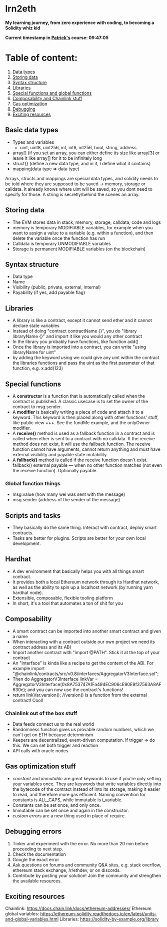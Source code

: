 # lrn2eth

**My learning journey, from zero experience with coding, to becoming a Solidity whiz kid**

**Current timestamp in [Patrick's](https://www.youtube.com/watch?v=gyMwXuJrbJQ&t=22291s) course: 09:47:05**

# Table of content:

1. [Data types](https://github.com/knutli/lrn2eth/blob/main/README.md#data-types)
2. [Storing data](https://github.com/knutli/lrn2eth/blob/main/README.md#storing-data)
3. [Syntax structure](https://github.com/knutli/lrn2eth/blob/main/README.md#syntax-structure)
4. [Libraries](https://github.com/knutli/lrn2eth/blob/main/README.md#libraries)
5. [Special functions and global functions](https://github.com/knutli/lrn2eth/blob/main/README.md#special-functions)
6. [Composability and Chainlink stuff](https://github.com/knutli/lrn2eth/blob/main/README.md#composability)
7. [Gas optimization](https://github.com/knutli/lrn2eth/blob/main/README.md#gas-optimization-stuff)
8. [Debugging](https://github.com/knutli/lrn2eth/blob/main/README.md#debugging-errors)
9. [Exciting resources](https://github.com/knutli/lrn2eth/blob/main/README.md#exciting-resources)

## Basic data types

- Types and variables
  - uint, uint8, uint256, int, int8, int256, bool, string, address
- array[] (if you set an array, you can either define its size like array[3] or leave it like array[] for it to be infinitely long
- struct{} (define a new data type, and in it, I define what it contains)
- mapping(data type => data type)

Arrays, structs and mappings are special data types, and solidity needs to be told where they are supposed to be saved -> memory, storage or calldata. It already knows where uint will be saved, so you dont need to specify for those. A string is secretly/behind the scenes an array.

## Storing data

- The EVM stores data in stack, memory, storage, calldata, code and logs
- memory is temporary MODIFIABLE variables, for example when you want to assign a value to a variable (e.g. within a function), and then delete the variable once the function has run
- Calldata is temporary UNMODIFIABLE variables
- Storage is permanent MODIFIABLE variables (on the blockchain)

## Syntax structure

- Data type
- Name
- Visibility (public, private, external, internal)
- Payability (if yes, add payable flag)

## Libraries

- A library is like a contract, except it cannot send ether and it cannot declare state variables
- Instead of doing "contract contractName {}", you do "library libraryName {}" and import it like you would any other contract
- In the library you probably have functions, like function add()
- Once the library is imported into a contract, you can write "using libraryName for uint"
- by adding the keyword _using_ we could give any uint within the contract the libraries functions and pass the uint as the first parameter of that function, e.g. x.add(123)

## Special functions

- A **constructor** is a function that is automatically called when the contract is published. A classic usecase is to set the owner of the contract to msg.sender.
- A **modifier** is basically writing a piece of code and attach it to a keyword. This keyword is then placed along with other functions' stuff, like public view +++. See the fundMe example, and the onlyOwner modifier.
- A **receive()** method is used as a fallback function in a contract and is called when ether is sent to a contract with no calldata. If the receive method does not exist, it will use the fallback function. The receive function cannot have arguments, cannot return anything and must have external visibility and payable state mutability.
- A **fallback()** method is called if the receive function doesn't exist. fallback() external payable — when no other function matches (not even the receive function). Optionally payable.

### Global function things

- msg.value (how many wei was sent with the message)
- msg.sender (address of the sender of the message)

## Scripts and tasks

- They basically do the same thing. Interact with contract, deploy smart contracts.
- Tasks are better for plugins. Scripts are better for your own local development.

## Hardhat

- A dev environment that basically helps you with all things smart contract.
- It provides both a local Ethereum network through its Hardhat network, as well as the ability to spin up a localhost network (by running yarn hardhat node).
- Extensible, composable, flexible tooling platform
- In short, it's a tool that automates a ton of shit for you

## Composability

- A smart contract can be imported into another smart contract and given a name
- When interacting with a contract outside our own project we need its contract address and its ABI
- Import another contract with "import @PATH". Stick it at the top of your contract
- An "interface" is kinda like a recipe to get the content of the ABI. For example
  import "@chainlink/contracts/src/v0.8/interfaces/AggregatorV3Interface.sol";
- Then do
  AggregatorV3Interface linkVar = AggregatorV3Interface(0x8A753747A1Fa494EC906cE90E9f37563A8AF630e);
  and you can now use the contract's functions!
- return linkVar.version(); //version() is a function from the external contract! Cool!

### Chainlink out of the box stuff

- Data feeds connect us to the real world
- Randomness function gives us provable random numbers, which we can't get on ETH because determinism
- Keepers are decentralized, event-driven computation. If trigger => do this. We can set both trigger and reaction
- API calls with oracle nodes

## Gas optimization stuff

- _constant_ and _immutable_ are great keywords to use if you're only setting your variables once. They are keywords that write variables directly into the bytecode of the contract instead of into its storage, making it easier to read, and therefore more gas efficient. Naming convention for constants is ALL_CAPS, while immutable is i_variable.
- Constants can be set once, and only once.
- Immutable can be set once and again in the constructor.
- _custom errors_ are a new thing used in place of require.

## Debugging errors

1. Tinker and experiment with the error. No more than 20 min before proceeding to next step.
2. Check the documentation
3. Google the exact error
4. Ask questions on forums and community Q&A sites, e.g. stack overflow, ethereum stack exchange, /r/ethdev, or on discords.
5. Contribute by posting your solution! Join the community and strengthen the available resources.

## Exciting resources

Chainlink: https://docs.chain.link/docs/ethereum-addresses/
Ethereum global variables: https://ethereum-solidity.readthedocs.io/en/latest/units-and-global-variables.html
Libraries: https://solidity-by-example.org/library
